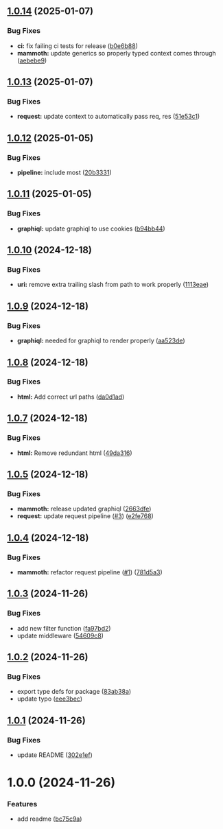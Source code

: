 ## [1.0.14](https://github.com/freshsqueezed/mammothgql/compare/v1.0.13...v1.0.14) (2025-01-07)


### Bug Fixes

* **ci:** fix failing ci tests for release ([b0e6b88](https://github.com/freshsqueezed/mammothgql/commit/b0e6b88a74ea1f3169b86f46260eec42caa12ef2))
* **mammoth:** update generics so properly typed context comes through ([aebebe9](https://github.com/freshsqueezed/mammothgql/commit/aebebe95db59b3a567dd41137c8e6576fc6b6dc7))

## [1.0.13](https://github.com/freshsqueezed/mammothgql/compare/v1.0.12...v1.0.13) (2025-01-07)


### Bug Fixes

* **request:** update context to automatically pass req, res ([51e53c1](https://github.com/freshsqueezed/mammothgql/commit/51e53c16d0f115d9e23316fd983cb1b401ce4e96))

## [1.0.12](https://github.com/freshsqueezed/mammothgql/compare/v1.0.11...v1.0.12) (2025-01-05)


### Bug Fixes

* **pipeline:** include most ([20b3331](https://github.com/freshsqueezed/mammothgql/commit/20b333186b6a9eec24bec26da9958d2b4aff4abf))

## [1.0.11](https://github.com/freshsqueezed/mammothgql/compare/v1.0.10...v1.0.11) (2025-01-05)


### Bug Fixes

* **graphiql:** update graphiql to use cookies ([b94bb44](https://github.com/freshsqueezed/mammothgql/commit/b94bb447dbf98013083b92ff05c912d4fe83af11))

## [1.0.10](https://github.com/freshsqueezed/mammothgql/compare/v1.0.9...v1.0.10) (2024-12-18)


### Bug Fixes

* **uri:** remove extra trailing slash from path to work properly ([1113eae](https://github.com/freshsqueezed/mammothgql/commit/1113eaee7cd70236ea8621adc77da0c3254566bc))

## [1.0.9](https://github.com/freshsqueezed/mammothgql/compare/v1.0.8...v1.0.9) (2024-12-18)


### Bug Fixes

* **graphiql:** needed for graphiql to render properly ([aa523de](https://github.com/freshsqueezed/mammothgql/commit/aa523ded1a595cd281b10fb74ed09ba5b7c4417e))

## [1.0.8](https://github.com/freshsqueezed/mammothgql/compare/v1.0.7...v1.0.8) (2024-12-18)


### Bug Fixes

* **html:** Add correct url paths ([da0d1ad](https://github.com/freshsqueezed/mammothgql/commit/da0d1ad68790a3f8223340c9882e19281518ab50))

## [1.0.7](https://github.com/freshsqueezed/mammothgql/compare/v1.0.6...v1.0.7) (2024-12-18)


### Bug Fixes

* **html:** Remove redundant html ([49da316](https://github.com/freshsqueezed/mammothgql/commit/49da31626f321ce6d80f3737a6263e53d57fa245))

## [1.0.5](https://github.com/freshsqueezed/mammothgql/compare/v1.0.4...v1.0.5) (2024-12-18)


### Bug Fixes

* **mammoth:** release updated graphiql ([2663dfe](https://github.com/freshsqueezed/mammothgql/commit/2663dfe42d4caa0c0e9fecb5f1a13a45460ae695))
* **request:** update request pipeline ([#3](https://github.com/freshsqueezed/mammothgql/issues/3)) ([e2fe768](https://github.com/freshsqueezed/mammothgql/commit/e2fe76820d6f4fc1ba90dc17c0f3326d3a98e15d))

## [1.0.4](https://github.com/freshsqueezed/mammothgql/compare/v1.0.3...v1.0.4) (2024-12-18)


### Bug Fixes

* **mammoth:** refactor request pipeline ([#1](https://github.com/freshsqueezed/mammothgql/issues/1)) ([781d5a3](https://github.com/freshsqueezed/mammothgql/commit/781d5a313f305416dc9c31e150fbf86738997eea))

## [1.0.3](https://github.com/freshsqueezed/mammothgql/compare/v1.0.2...v1.0.3) (2024-11-26)


### Bug Fixes

* add new filter function ([fa97bd2](https://github.com/freshsqueezed/mammothgql/commit/fa97bd2629343ee885d782a190f404afc181f9b9))
* update middleware ([54609c8](https://github.com/freshsqueezed/mammothgql/commit/54609c88b32f1aa21ad695396fff5c02ef3dddf7))

## [1.0.2](https://github.com/freshsqueezed/mammothgql/compare/v1.0.1...v1.0.2) (2024-11-26)


### Bug Fixes

* export type defs for package ([83ab38a](https://github.com/freshsqueezed/mammothgql/commit/83ab38a79fa7d3afa52ea40051d2fbd6f53ad672))
* update typo ([eee3bec](https://github.com/freshsqueezed/mammothgql/commit/eee3bec8c2b5c1d2ead0b4bfc50ba375a3e8bafb))

## [1.0.1](https://github.com/freshsqueezed/mammothgql/compare/v1.0.0...v1.0.1) (2024-11-26)


### Bug Fixes

* update README ([302e1ef](https://github.com/freshsqueezed/mammothgql/commit/302e1ef9762f844db25a61284f2bec77253b208c))

# 1.0.0 (2024-11-26)


### Features

* add readme ([bc75c9a](https://github.com/freshsqueezed/mammothgql/commit/bc75c9a6e93035dff6ce8fc983955159d84a0246))
